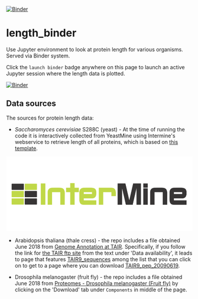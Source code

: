 [![Binder](https://mybinder.org/badge.svg)](https://mybinder.org/v2/gh/fomightez/length_binder/master?filepath=index.ipynb)

# length_binder
Use Jupyter environment to look at protein length for various organisms. Served via Binder system.

Click the `launch binder` badge anywhere on this page to launch an active Jupyter session where the length data is plotted.

[![Binder](https://mybinder.org/badge.svg)](https://mybinder.org/v2/gh/fomightez/length_binder/master?filepath=index.ipynb)

Data sources
------------

The sources for protein length data:

- *Saccharomyces cerevisiae* S288C (yeast) - At the time of running the code it is interactively collected from YeastMine using Intermine's webservice to retrieve length of all proteins, which is based on [this template](https://yeastmine.yeastgenome.org/yeastmine/template.do?name=Organism_Protein&scope=all).

![Intermine](https://raw.githubusercontent.com/intermine/design-materials/master/logos/intermine/InterMine.svg)

- Arabidopsis thaliana (thale cress) - the repo includes a file obtained June 2018 from [Genome Annotation at TAIR](https://www.arabidopsis.org/portals/genAnnotation/gene_structural_annotation/annotation_data.jsp). Specifically, if you follow the link for [the TAIR ftp site](ftp://ftp.arabidopsis.org/home/tair/Genes/TAIR9_genome_release/) from the text under 'Data availability', it leads to page that features [TAIR9_sequences](ftp://ftp.arabidopsis.org/home/tair/Genes/TAIR9_genome_release/) among the list that you can click on to get to a page where you can download [TAIR9_pep_20090619](ftp://ftp.arabidopsis.org/home/tair/Genes/TAIR9_genome_release/TAIR9_sequences/TAIR9_pep_20090619).


- Drosophila melanogaster (fruit fly) - the repo includes a file obtained June 2018 from [Proteomes - Drosophila melanogaster (Fruit fly)](https://www.uniprot.org/proteomes/UP000000803) by clicking on the 'Download' tab under `Components` in middle of the page.

